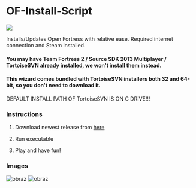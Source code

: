 # OF-Install-Script
![](https://openfortress.fun/media/logo.svg)

Installs/Updates Open Fortress with relative ease. Required internet connection and Steam installed.
#### You may have Team Fortress 2 / Source SDK 2013 Multiplayer / TortoiseSVN already installed, we won't install them instead.
#### This wizard comes bundled with TortoiseSVN installers both 32 and 64-bit, so you don't need to download it. 
DEFAULT INSTALL PATH OF TortoiseSVN IS ON C DRIVE!!!

### Instructions

1. Download newest release from [here](https://github.com/Eric00x/OF-Wizard/releases)

2. Run executable

3. Play and have fun!

### Images

![obraz](https://user-images.githubusercontent.com/35605833/103811717-a4ae5080-505d-11eb-99eb-02d30e9599ec.png)
![obraz](https://user-images.githubusercontent.com/35605833/103811680-96603480-505d-11eb-94e2-c264b5db4797.png)
